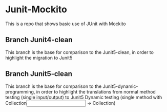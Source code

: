 # Junit-Mockito
This is a repo that shows basic use of JUnit with Mockito
## Branch Junit4-clean
This branch is the base for comparison to the Junit5-clean, in order to highlight the migration to Junit5
## Branch Junit5-clean
This branch is the base for comparison to the Junit5-dynamic-programming, in order to highlight the translations from normal method testing (single input/output) to Junit5 Dynamic testing (single method with Collection<Input> -> Collection<Output>)
